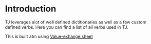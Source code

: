 # Introduction

TJ leverages alot of well defined dictitionaries as well as a few custom defined verbs.
Here you can find a list of all verbs used in TJ.

This is built atm using [Value-exhange sheet](https://docs.google.com/spreadsheets/d/1M6zXNuEeGmE918FZS2Z-KWaXThuQYxsceXC1XB77nV0/edit#gid=646904358)

